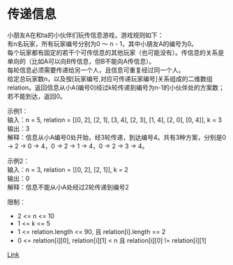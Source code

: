 <h1>传递信息</h1>

小朋友A在和ta的小伙伴们玩传信息游戏，游戏规则如下：</br>
有n名玩家，所有玩家编号分别为0 ～ n - 1，其中小朋友A的编号为0。</br>
每个玩家都有固定的若干个可传信息的其他玩家（也可能没有）。传信息的关系是单向的（比如A可以向B传信息，但B不能向A传信息）。</br>
每轮信息必须需要传递给另一个人，且信息可重复经过同一个人。</br>
给定总玩家数n，以及按[玩家编号,对应可传递玩家编号]关系组成的二维数组relation。返回信息从小A(编号0)经过k轮传递到编号为n-1的小伙伴处的方案数；若不能到达，返回0。</br>

示例1：</br>
输入：n = 5, relation = [[0, 2], [2, 1], [3, 4], [2, 3], [1, 4], [2, 0], [0, 4]], k = 3</br>
输出：3</br>
解释：信息从小A编号0处开始，经3轮传递，到达编号4。共有3种方案，分别是0 -> 2 -> 0 -> 4，0 -> 2 -> 1 -> 4，0 -> 2 -> 3 -> 4。</br>

示例2：</br>
输入：n = 3, relation = [[0, 2], [2, 1]], k = 2</br>
输出：0</br>
解释：信息不能从小A处经过2轮传递到编号2</br>

限制：
- 2 <= n <= 10
- 1 <= k <= 5
- 1 <= relation.length <= 90, 且 relation[i].length == 2
- 0 <= relation[i][0], relation[i][1] < n 且 relation[i][0] != relation[i][1]

[Link](https://leetcode-cn.com/problems/chuan-di-xin-xi/)